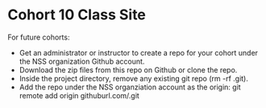 # Cohort 10 Class Site

For future cohorts: 

* Get an administrator or instructor to create a repo for your cohort under the NSS organization Github account.
* Download the zip files from this repo on Github or clone the repo.
* Inside the project directory, remove any existing git repo (rm -rf .git).
* Add the repo under the NSS organziation account as the origin: git remote add origin githuburl.com/.git

